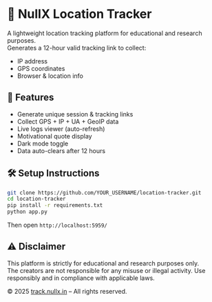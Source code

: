 # 📍 NullX Location Tracker

A lightweight location tracking platform for educational and research purposes.  
Generates a 12-hour valid tracking link to collect:
- IP address
- GPS coordinates
- Browser & location info

## 🚀 Features

- Generate unique session & tracking links
- Collect GPS + IP + UA + GeoIP data
- Live logs viewer (auto-refresh)
- Motivational quote display
- Dark mode toggle
- Data auto-clears after 12 hours

## 🛠 Setup Instructions

```bash
git clone https://github.com/YOUR_USERNAME/location-tracker.git
cd location-tracker
pip install -r requirements.txt
python app.py
```

Then open `http://localhost:5959/`

## ⚠️ Disclaimer

This platform is strictly for educational and research purposes only.  
The creators are not responsible for any misuse or illegal activity. Use responsibly and in compliance with applicable laws.

© 2025 [track.nullx.in](https://track.nullx.in) – All rights reserved.
